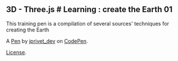 3D - Three.js # Learning : create the Earth 01
----------------------------------------------
This training pen is a compilation of several sources' techniques for creating the Earth

A [Pen](http://codepen.io/jprivet_dev/pen/4629bad6a7ed6363ce7c62650cbc38c1) by [jprivet_dev](http://codepen.io/jprivet_dev) on [CodePen](http://codepen.io/).

[License](http://codepen.io/jprivet_dev/pen/4629bad6a7ed6363ce7c62650cbc38c1/license).